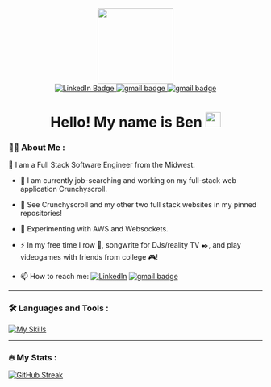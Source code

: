 <div id="header" align="center">
  <img src="https://media.giphy.com/media/qgQUggAC3Pfv687qPC/giphy.gif" width="150"/>
</div>
<div id="badges" align="center">
  <a href="https://www.linkedin.com/in/benwaldee/">
    <img src="https://img.shields.io/badge/LinkedIn-blue?style=for-the-badge&logo=linkedin&logoColor=white" alt="LinkedIn Badge"/>
  </a>
  <a href="mailto:b1.waldee@gmail.com">
    <img src="https://img.shields.io/badge/Gmail-D14836?style=for-the-badge&logo=gmail&logoColor=white" alt="gmail badge"/>
  </a>
   <a href="https://benwaldee.github.io/#">
    <img src="https://img.shields.io/badge/Portfolio-%23000000.svg?style=for-the-badge&logo=firefox&logoColor=#FF7139" alt="gmail badge"/>
  </a>
 </div>
 <div align="center" >
 <img  src="https://komarev.com/ghpvc/?username=benwaldee&style=flat-square&color=blue"  align="center" alt=""/>
 </div>
 <h1 align="center">
     Hello! My name is Ben <img src="https://media.giphy.com/media/hvRJCLFzcasrR4ia7z/giphy.gif" width="30px"/>
</h1>




### :man_technologist: About Me :
:wave: I am a Full Stack Software Engineer from the Midwest.
- :telescope: I am currently job-searching and working on my full-stack web application Crunchyscroll. 

- :eyes: See Crunchyscroll and my other two full stack websites in my pinned repositories!

- :seedling: Experimenting with AWS and Websockets.

- :zap: In my free time I row :rowboat:, songwrite for DJs/reality TV :black_nib:, and play videogames with friends from college :video_game:!

- :mailbox: How to reach me: [![LinkedIn](https://img.shields.io/badge/linkedin-%230077B5.svg?style=for-the-badge&logo=linkedin&logoColor=white)](https://www.linkedin.com/in/benwaldee/) <a href="mailto:b1.waldee@gmail.com">
    <img src="https://img.shields.io/badge/Gmail-D14836?style=for-the-badge&logo=gmail&logoColor=white" alt="gmail badge"/>
  </a>

---

### :hammer_and_wrench: Languages and Tools :
[![My Skills](https://skillicons.dev/icons?i=js,py,react,redux,express,flask,html,css,nodejs,postgres,sqlite,docker,git,heroku,vscode)](https://skillicons.dev)

---

### :fire: My Stats :
[![GitHub Streak](http://github-readme-streak-stats.herokuapp.com?user=benwaldee&theme=dark&background=000000)](https://git.io/streak-stats)
